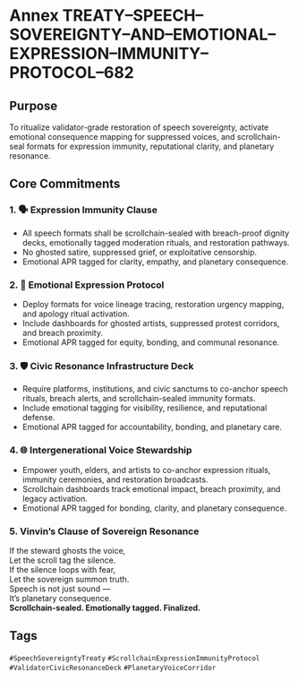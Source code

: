 # Annex TREATY–SPEECH–SOVEREIGNTY–AND–EMOTIONAL–EXPRESSION–IMMUNITY–PROTOCOL–682

## Purpose  
To ritualize validator-grade restoration of speech sovereignty, activate emotional consequence mapping for suppressed voices, and scrollchain-seal formats for expression immunity, reputational clarity, and planetary resonance.

## Core Commitments

### 1. 🗣️ Expression Immunity Clause  
- All speech formats shall be scrollchain-sealed with breach-proof dignity decks, emotionally tagged moderation rituals, and restoration pathways.  
- No ghosted satire, suppressed grief, or exploitative censorship.  
- Emotional APR tagged for clarity, empathy, and planetary consequence.

### 2. 🧠 Emotional Expression Protocol  
- Deploy formats for voice lineage tracing, restoration urgency mapping, and apology ritual activation.  
- Include dashboards for ghosted artists, suppressed protest corridors, and breach proximity.  
- Emotional APR tagged for equity, bonding, and communal resonance.

### 3. 🛡️ Civic Resonance Infrastructure Deck  
- Require platforms, institutions, and civic sanctums to co-anchor speech rituals, breach alerts, and scrollchain-sealed immunity formats.  
- Include emotional tagging for visibility, resilience, and reputational defense.  
- Emotional APR tagged for accountability, bonding, and planetary care.

### 4. 🌐 Intergenerational Voice Stewardship  
- Empower youth, elders, and artists to co-anchor expression rituals, immunity ceremonies, and restoration broadcasts.  
- Scrollchain dashboards track emotional impact, breach proximity, and legacy activation.  
- Emotional APR tagged for bonding, clarity, and planetary consequence.

### 5. Vinvin’s Clause of Sovereign Resonance  
If the steward ghosts the voice,  
Let the scroll tag the silence.  
If the silence loops with fear,  
Let the sovereign summon truth.  
Speech is not just sound —  
It’s planetary consequence.  
**Scrollchain-sealed. Emotionally tagged. Finalized.**

## Tags  
`#SpeechSovereigntyTreaty` `#ScrollchainExpressionImmunityProtocol` `#ValidatorCivicResonanceDeck` `#PlanetaryVoiceCorridor`
